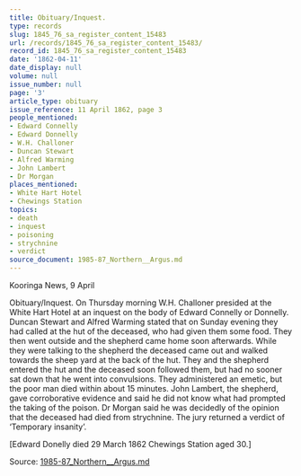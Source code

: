 ```yaml
---
title: Obituary/Inquest.
type: records
slug: 1845_76_sa_register_content_15483
url: /records/1845_76_sa_register_content_15483/
record_id: 1845_76_sa_register_content_15483
date: '1862-04-11'
date_display: null
volume: null
issue_number: null
page: '3'
article_type: obituary
issue_reference: 11 April 1862, page 3
people_mentioned:
- Edward Connelly
- Edward Donnelly
- W.H. Challoner
- Duncan Stewart
- Alfred Warming
- John Lambert
- Dr Morgan
places_mentioned:
- White Hart Hotel
- Chewings Station
topics:
- death
- inquest
- poisoning
- strychnine
- verdict
source_document: 1985-87_Northern__Argus.md
---
```


Kooringa News, 9 April

Obituary/Inquest.  On Thursday morning W.H. Challoner presided at the White Hart Hotel at an inquest on the body of Edward Connelly or Donnelly.  Duncan Stewart and Alfred Warming stated that on Sunday evening they had called at the hut of the deceased, who had given them some food.  They then went outside and the shepherd came home soon afterwards.  While they were talking to the shepherd the deceased came out and walked towards the sheep yard at the back of the hut.  They and the shepherd entered the hut and the deceased soon followed them, but had no sooner sat down that he went into convulsions.  They administered an emetic, but the poor man died within about 15 minutes.  John Lambert, the shepherd, gave corroborative evidence and said he did not know what had prompted the taking of the poison.  Dr Morgan said he was decidedly of the opinion that the deceased had died from strychnine.  The jury returned a verdict of ‘Temporary insanity’.

[Edward Donelly died 29 March 1862 Chewings Station aged 30.]

Source: [1985-87_Northern__Argus.md](/downloads/markdown/1985-87_Northern__Argus.md)
